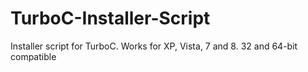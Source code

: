 TurboC-Installer-Script
=======================

Installer script for TurboC. Works for XP, Vista, 7 and 8. 32 and 64-bit compatible

